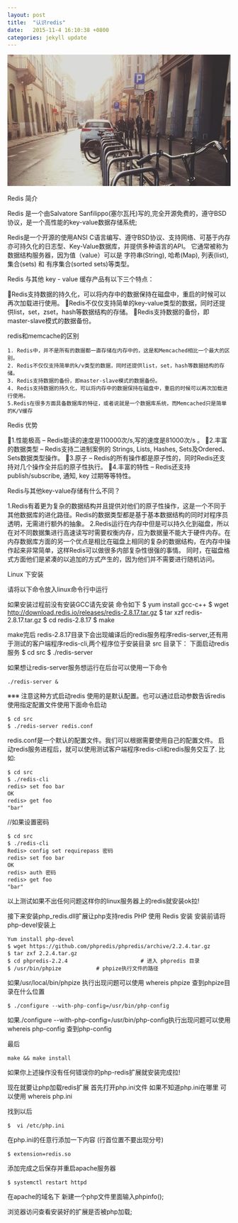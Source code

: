 ```yaml
---
layout: post
title:  "认识redis"
date:   2015-11-4 16:10:38 +0800
categories: jekyll update
---
```


<img src="/images/fulls/01.jpg" class="fit image">



Redis 简介

Redis 是一个由Salvatore Sanfilippo(塞尔瓦托)写的,完全开源免费的，遵守BSD协议，是一个高性能的key-value数据存储系统;

Redis是一个开源的使用ANSI C语言编写、遵守BSD协议、支持网络、可基于内存亦可持久化的日志型、Key-Value数据库，并提供多种语言的API。 
它通常被称为数据结构服务器，因为值（value）可以是 字符串(String), 哈希(Map), 列表(list), 集合(sets) 和 有序集合(sorted sets)等类型。

Redis 与其他 key - value 缓存产品有以下三个特点：

Redis支持数据的持久化，可以将内存中的数据保持在磁盘中，重启的时候可以再次加载进行使用。 
Redis不仅仅支持简单的key-value类型的数据，同时还提供list，set，zset，hash等数据结构的存储。
Redis支持数据的备份，即master-slave模式的数据备份。 

redis和memcache的区别

	1. Redis中，并不是所有的数据都一直存储在内存中的，这是和Memcached相比一个最大的区别。
	2. Redis不仅仅支持简单的k/v类型的数据，同时还提供list，set，hash等数据结构的存储。
	3. Redis支持数据的备份，即master-slave模式的数据备份。
	4. Redis支持数据的持久化，可以将内存中的数据保持在磁盘中，重启的时候可以再次加载进行使用。
	5.Redis在很多方面具备数据库的特征，或者说就是一个数据库系统，而Memcached只是简单的K/V缓存

Redis 优势

1.性能极高 – Redis能读的速度是110000次/s,写的速度是81000次/s 。
2.丰富的数据类型 – Redis支持二进制案例的 Strings, Lists, Hashes, Sets及Ordered、Sets数据类型操作。
3.原子 – Redis的所有操作都是原子性的，同时Redis还支持对几个操作全并后的原子性执行。
4.丰富的特性 – Redis还支持 publish/subscribe, 通知, key 过期等等特性。

Redis与其他key-value存储有什么不同？

1.Redis有着更为复杂的数据结构并且提供对他们的原子性操作，这是一个不同于其他数据库的进化路径。Redis的数据类型都是基于基本数据结构的同时对程序员透明，无需进行额外的抽象。
2.Redis运行在内存中但是可以持久化到磁盘，所以在对不同数据集进行高速读写时需要权衡内存，应为数据量不能大于硬件内存。在内存数据库方面的另一个优点是相比在磁盘上相同的复杂的数据结构，在内存中操作起来非常简单，这样Redis可以做很多内部复杂性很强的事情。 同时，在磁盘格式方面他们是紧凑的以追加的方式产生的，因为他们并不需要进行随机访问。 

Linux 下安装

请将以下命令放入linux命令行中运行

如果安装过程前没有安装GCC请先安装  命令如下
	$ yum install gcc-c++
	$ wget http://download.redis.io/releases/redis-2.8.17.tar.gz 
	$ tar xzf redis-2.8.17.tar.gz 
	$ cd redis-2.8.17 
	$ make 

make完后 redis-2.8.17目录下会出现编译后的redis服务程序redis-server,还有用于测试的客户端程序redis-cli,两个程序位于安装目录 src 目录下：
下面启动redis服务
	$ cd src
	$ ./redis-server

如果想让redis-server服务想运行在后台可以使用一下命令

	./redis-server &

※※※  注意这种方式启动redis 使用的是默认配置。也可以通过启动参数告诉redis使用指定配置文件使用下面命令启动

	$ cd src
	$ ./redis-server redis.conf


redis.conf是一个默认的配置文件。我们可以根据需要使用自己的配置文件。
启动redis服务进程后，就可以使用测试客户端程序redis-cli和redis服务交互了.
比如:

	$ cd src
	$ ./redis-cli
	redis> set foo bar
	OK
	redis> get foo
	"bar"

//如果设置密码

	$ cd src
	$ ./redis-cli
	Redis> config set requirepass 密码
	redis> set foo bar
	OK
	redis> auth 密码
	redis> get foo
	"bar"

以上测试如果不出任何问题这样你的linux服务器上的redis就安装ok拉!

接下来安装php_redis.dll扩展让php支持redis
PHP 使用 Redis
安装
安装前请将php-devel安装上

	Yum install php-devel
	$ wget https://github.com/phpredis/phpredis/archive/2.2.4.tar.gz
	$ tar zxf 2.2.4.tar.gz
	$ cd phpredis-2.2.4                       # 进入 phpredis 目录
	$ /usr/bin/phpize			# phpize执行文件的路径


如果/usr/local/bin/phpize 执行出现问题可以使用 whereis phpize 查到phpize目录在什么位置

	$ ./configure --with-php-config=/usr/bin/php-config

如果./configure --with-php-config=/usr/bin/php-config执行出现问题可以使用whereis php-config 查到php-config

最后

	make && make install

如果你上述操作没有任何错误你的php-redis扩展就安装完成拉!

现在就要让php加载redis扩展
首先打开php.ini文件
如果不知道php.ini在哪里 可以使用  whereis php.ini

找到以后

	$  vi /etc/php.ini

在php.ini的任意行添加一下内容  (行首位置不要出现分号)

	$ extension=redis.so

添加完成之后保存并重启apache服务器

	$ systemctl restart httpd

在apache的域名下 新建一个php文件里面输入phpinfo();

浏览器访问查看安装好的扩展是否被php加载;